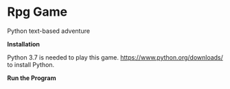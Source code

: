 # Rpg Game

Python text-based adventure

**Installation**

Python 3.7 is needed to play this game. https://www.python.org/downloads/ to install Python.

**Run the Program**
